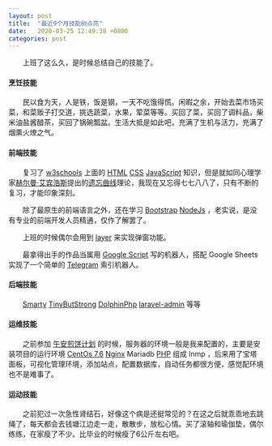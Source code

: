 ```yaml
---
layout: post
title:  "最近9个月技能树点亮"
date:   2020-03-25 12:49:38 +0800
categories: post
---
```

　　上班了这么久，是时候总结自己的技能了。

#### 烹饪技能

　　民以食为天，人是铁，饭是钢，一天不吃饿得慌。闲暇之余，开始去菜市场买菜，和菜贩子打交道，挑选蔬菜，水果，荤菜等等。买回了菜，买回了调料品，柴米油盐酱醋茶，买回了锅碗瓢盆。生活大抵是如此吧，充满了生机与活力，充满了烟熏火燎之气。

#### 前端技能

　　复习了 [w3schools](https://www.w3schools.com) 上面的 [HTML](https://www.w3schools.com/html/) [CSS](https://www.w3schools.com/css/default.asp) [JavaScript](https://www.w3schools.com/js/default.asp) 知识，但是就如同心理学家[赫尔曼·艾宾浩斯](https://zh.wikipedia.org/wiki/赫尔曼·艾宾浩斯)提出的[遗忘曲线](https://zh.wikipedia.org/wiki/%E9%81%97%E5%BF%98%E6%9B%B2%E7%BA%BF)理论，我现在又忘得七七八八了，只有不断的复习，才能印象深刻。

　　除了最原生的前端语言之外，还在学习 [Bootstrap](https://getbootstrap.com/docs/4.4/getting-started/introduction/) [NodeJs](https://nodejs.org/en/docs/) ，老实说，是没有专业的前端开发人员精通，仅作了解罢了。

　　上班的时候偶尔会用到 [layer](https://layer.layui.com/) 来实现弹窗功能。

　　最拿得出手的作品当属用 [Google Script](https://developers.google.com/apps-script/articles) 写的机器人，搭配 Google Sheets 实现了一个简单的 [Telegram](https://core.telegram.org/bots/api) 索引机器人。

#### 后端技能

　　[Smarty](https://www.smarty.net/) [TinyButStrong](https://www.tinybutstrong.com/manual.php) [DolphinPhp](https://www.kancloud.cn/ming5112/dolphinphp) [laravel-admin](https://laravel-admin.org/docs) 等等

#### 运维技能

　　之前参加 [午安煎饼计划](https://github.com/wuancake/wuancake/blob/master/Wuancake.md) 的时候，服务器的环境一般是我来配置的，主要是安装项目的运行环境 [CentOs 7.6](https://wiki.centos.org/) [Nginx](https://nginx.org/en/docs/) Mariadb [PHP](https://www.php.net/) 组成 lnmp ，后来用了宝塔面板，可视化管理环境，添加站点，配置数据库，自动任务都很方便，感觉配环境也不是难事了。

#### 运动技能

　　之前犯过一次急性肾结石，好像这个病是还挺常见的？在这之后就乖乖地去跳绳了，每天都会去钱塘江边走一走，散散步，放松心情。买了滚轴和瑜伽垫，偶尔练练，在家瘦了不少。比毕业的时候瘦了6公斤左右吧。


